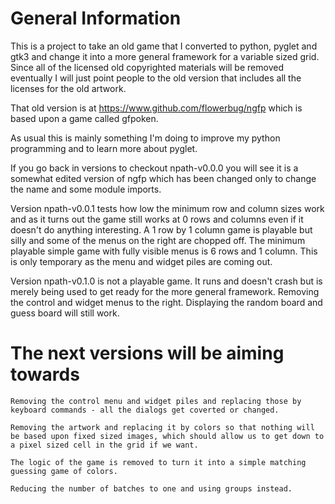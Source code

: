 # General Information

  This is a project to take an old game that I converted to python, pyglet and gtk3 and change it into a more general framework for a variable sized grid.  Since all of the licensed old copyrighted materials will be removed eventually I will just point people to the old version that includes all the licenses for the old artwork.

  That old version is at https://www.github.com/flowerbug/ngfp which is based upon a game called gfpoken.

  As usual this is mainly something I'm doing to improve my python programming and to learn more about pyglet.

  If you go back in versions to checkout npath-v0.0.0 you will see it is a somewhat edited version of ngfp which has been changed only to change the name and some module imports.

  Version npath-v0.0.1 tests how low the minimum row and column sizes work and as it turns out the game still works at 0 rows and columns even if it doesn't do anything interesting.  A 1 row by 1 column game is playable but silly and some of the menus on the right are chopped off.  The minimum playable simple game with fully visible menus is 6 rows and 1 column.  This is only temporary as the menu and widget piles are coming out.

  Version npath-v0.1.0 is not a playable game.  It runs and doesn't crash but is merely being used to get ready for the more general framework.  Removing the control and widget menus to the right.  Displaying the random board and guess board will still work.


# The next versions will be aiming towards

    Removing the control menu and widget piles and replacing those by keyboard commands - all the dialogs get coverted or changed.

    Removing the artwork and replacing it by colors so that nothing will be based upon fixed sized images, which should allow us to get down to a pixel sized cell in the grid if we want.

    The logic of the game is removed to turn it into a simple matching guessing game of colors.

    Reducing the number of batches to one and using groups instead.
